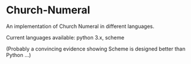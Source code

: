 # Church-Numeral

An implementation of Church Numeral in different languages. 

Current languages available: python 3.x, scheme

(Probably a convincing evidence showing Scheme is designed better than Python ...)
